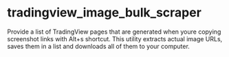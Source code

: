 # tradingview_image_bulk_scraper
Provide a list of TradingView pages that are generated when youre copying screenshot links with Alt+s shortcut. This utility extracts actual image URLs, saves them in a list and downloads all of them to your computer.
